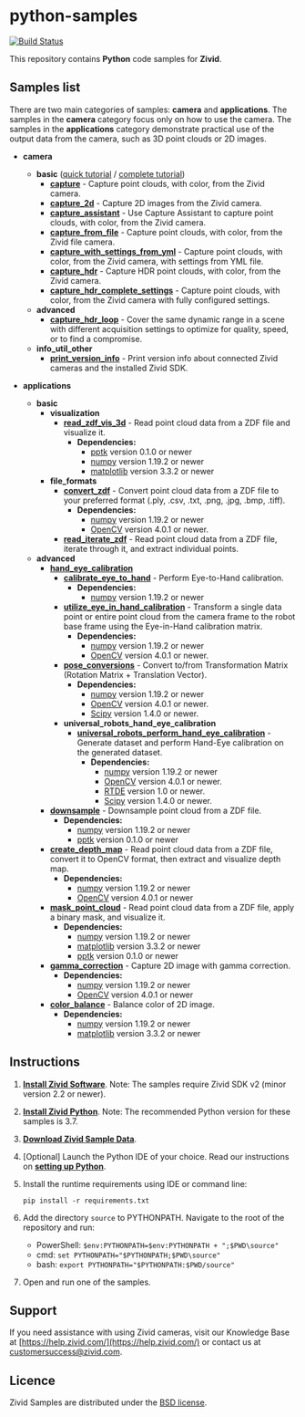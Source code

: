 # python-samples

[![Build Status][ci-badge]][ci-url]

This repository contains **Python** code samples for **Zivid**.

## Samples list

There are two main categories of samples: **camera** and **applications**. The samples in the **camera** category focus only on how to use the camera. The samples in the **applications** category demonstrate practical use of the output data from the camera, such as 3D point clouds or 2D images.

- **camera**
  - **basic** ([quick tutorial][QuickCaptureTutorial-url] / [complete tutorial][CompleteCaptureTutorial-url])
    - [**capture**][capture-url] - Capture point clouds, with color, from the Zivid camera.
    - [**capture_2d**][capture_2d-url] - Capture 2D images from the Zivid camera.
    - [**capture_assistant**][capture_assistant-url] - Use Capture Assistant to capture point clouds, with color, from the Zivid camera.
    - [**capture_from_file**][capture_from_file-url] - Capture point clouds, with color, from the Zivid file camera.
    - [**capture_with_settings_from_yml**][capture_with_settings_from_yml-url] -  Capture point clouds, with color, from the Zivid camera, with settings from YML file.
    - [**capture_hdr**][capture_hdr-url] - Capture HDR point clouds, with color, from the Zivid camera.
    - [**capture_hdr_complete_settings**][capture_hdr_complete_settings-url] - Capture point clouds, with color, from the Zivid camera with fully configured settings.
  - **advanced**
    - [**capture_hdr_loop**][capture_hdr_loop-url] - Cover the same dynamic range in a scene with different acquisition settings to optimize for quality, speed, or to find a compromise.
  - **info_util_other**
    - [**print_version_info**][print_version_info-url] - Print version info about connected Zivid cameras and the installed Zivid SDK.

- **applications**
  - **basic**
    - **visualization**
      - [**read_zdf_vis_3d**][read_zdf_vis_3d-url] - Read point cloud data from a ZDF file and visualize it.
        - **Dependencies:**
          - [pptk](https://github.com/heremaps/pptk) version 0.1.0 or newer
          - [numpy](https://numpy.org/) version 1.19.2 or newer
          - [matplotlib](https://matplotlib.org/) version 3.3.2 or newer
    - **file_formats**
      - [**convert_zdf**][convert_zdf-url] - Convert point cloud data from a ZDF file to your preferred format (.ply, .csv, .txt, .png, .jpg, .bmp, .tiff).
        - **Dependencies:**
          - [numpy](https://numpy.org/) version 1.19.2 or newer
          - [OpenCV](https://opencv.org/) version 4.0.1 or newer.
      - [**read_iterate_zdf**][read_iterate_zdf-url] - Read point cloud data from a ZDF file, iterate through it, and extract individual points.
  - **advanced**
    - [**hand_eye_calibration**][hand_eye_calibration-url]
      - [**calibrate_eye_to_hand**][calibrate_eye_to_hand-url] - Perform Eye-to-Hand calibration.
        - **Dependencies:**
          - [numpy](https://numpy.org/) version 1.19.2 or newer
      - [**utilize_eye_in_hand_calibration**][utilize_eye_in_hand_calibration-url] - Transform a single data point or entire point cloud from the camera frame to the robot base frame using the Eye-in-Hand calibration matrix.
        - **Dependencies:**
          - [numpy](https://numpy.org/) version 1.19.2 or newer
          - [OpenCV](https://opencv.org/) version 4.0.1 or newer.
      - [**pose_conversions**][pose_conversions-url] - Convert to/from Transformation Matrix (Rotation Matrix + Translation Vector).
        - **Dependencies:**
          - [numpy](https://numpy.org/) version 1.19.2 or newer
          - [OpenCV](https://opencv.org/) version 4.0.1 or newer.
          - [Scipy](https://www.scipy.org/) version 1.4.0 or newer.
      - **universal_robots_hand_eye_calibration**
        - [**universal_robots_perform_hand_eye_calibration**][ur_perform_hand_eye_calibration-url] - Generate dataset and perform Hand-Eye calibration on the generated dataset.
          - **Dependencies:**
            - [numpy](https://numpy.org/) version 1.19.2 or newer
            - [OpenCV](https://opencv.org/) version 4.0.1 or newer.
            - [RTDE][rtde_guide-url] version 1.0 or newer.
            - [Scipy](https://www.scipy.org/) version 1.4.0 or newer.
    - [**downsample**][downsample-url]  - Downsample point cloud from a ZDF file.
      - **Dependencies:**
        - [numpy](https://numpy.org/) version 1.19.2 or newer
        - [pptk](https://github.com/heremaps/pptk) version 0.1.0 or newer
    - [**create_depth_map**][create_depth_map-url] - Read point cloud data from a ZDF file, convert it to OpenCV format, then extract and visualize depth map.
      - **Dependencies:**
        - [numpy](https://numpy.org/) version 1.19.2 or newer
        - [OpenCV](https://opencv.org/) version 4.0.1 or newer
    - [**mask_point_cloud**][mask_point_cloud-url] - Read point cloud data from a ZDF file, apply a binary mask, and visualize it.
      - **Dependencies:**
        - [numpy](https://numpy.org/) version 1.19.2 or newer
        - [matplotlib](https://matplotlib.org/) version 3.3.2 or newer
        - [pptk](https://github.com/heremaps/pptk) version 0.1.0 or newer
    - [**gamma_correction**][gamma_correction-url] - Capture 2D image with gamma correction.
      - **Dependencies:**
        - [numpy](https://numpy.org/) version 1.19.2 or newer
        - [OpenCV](https://opencv.org/) version 4.0.1 or newer
    - [**color_balance**][color_balance-url] - Balance color of 2D image.
      - **Dependencies:**
        - [numpy](https://numpy.org/) version 1.19.2 or newer
        - [matplotlib](https://matplotlib.org/) version 3.3.2 or newer

## Instructions

1. [**Install Zivid Software**](https://www.zivid.com/downloads).
Note: The samples require Zivid SDK v2 (minor version 2.2 or newer).

2. [**Install Zivid Python**](https://github.com/zivid/zivid-python).
Note: The recommended Python version for these samples is 3.7.

3. [**Download Zivid Sample Data**](https://zivid.atlassian.net/wiki/spaces/ZividKB/pages/450363393/Sample+Data).

4. [Optional] Launch the Python IDE of your choice. Read our instructions on [**setting up Python**](https://zivid.atlassian.net/wiki/spaces/ZividKB/pages/427556/Setting+up+Python).

5. Install the runtime requirements using IDE or command line:

       pip install -r requirements.txt

6. Add the directory `source` to PYTHONPATH. Navigate to the root of the repository and run:

    - PowerShell: `$env:PYTHONPATH=$env:PYTHONPATH + ";$PWD\source"`
    - cmd: `set PYTHONPATH="$PYTHONPATH;$PWD\source"`
    - bash: `export PYTHONPATH="$PYTHONPATH:$PWD/source"`

7. Open and run one of the samples.

## Support
If you need assistance with using Zivid cameras, visit our Knowledge Base at [https://help.zivid.com/](https://help.zivid.com/) or contact us at [customersuccess@zivid.com](mailto:customersuccess@zivid.com).

## Licence
Zivid Samples are distributed under the [BSD license](source/LICENSE).

[ci-badge]: https://img.shields.io/github/workflow/status/zivid/zivid-python-samples/Main%20CI%20workflow/master
[ci-url]: https://github.com/zivid/zivid-python-samples/actions?query=workflow%3A%22Main+CI+workflow%22+branch%3Amaster
[QuickCaptureTutorial-url]: source/camera/basic/QuickCaptureTutorial.md
[CompleteCaptureTutorial-url]: source/camera/basic/CaptureTutorial.md
[capture-url]: source/camera/basic/capture.py
[capture_2d-url]: source/camera/basic/capture_2d.py
[capture_assistant-url]: source/camera/basic/capture_assistant.py
[capture_from_file-url]: source/camera/basic/capture_from_file.py
[capture_with_settings_from_yml-url]: source/camera/basic/capture_with_settings_from_yml.py
[capture_hdr-url]: source/camera/basic/capture_hdr.py
[capture_hdr_complete_settings-url]: source/camera/basic/capture_hdr_complete_settings.py
[print_version_info-url]: source/camera/info_util_other/print_version_info.py
[capture_hdr_loop-url]: source/camera/advanced/capture_hdr_loop.py
[capture_hdr_separate_frames-url]: source/applications/basic/capture_hdr_separate_frames.py
[read_zdf_vis_3d-url]: source/applications/basic/visualization/read_zdf_vis_3d.py
[convert_zdf-url]: source/applications/basic/file_formats/convert_zdf.py
[read_iterate_zdf-url]: source/applications/basic/file_formats/read_iterate_zdf.py
[hand_eye_calibration-url]: source/applications/advanced/hand_eye_calibration
[calibrate_eye_to_hand-url]: source/applications/advanced/hand_eye_calibration/calibrate_eye_to_hand.py
[utilize_eye_in_hand_calibration-url]: source/applications/advanced/hand_eye_calibration/utilize_eye_in_hand_calibration.py
[pose_conversions-url]: source/applications/advanced/hand_eye_calibration/pose_conversions.py
[ur_perform_hand_eye_calibration-url]: source/applications/advanced/hand_eye_calibration/ur_hand_eye_calibration/universal_robots_perform_hand_eye_calibration.py
[rtde_guide-url]: https://www.universal-robots.com/how-tos-and-faqs/how-to/ur-how-tos/real-time-data-exchange-rtde-guide-22229/
[downsample-url]: source/applications/advanced/downsample.py
[create_depth_map-url]: source/applications/advanced/create_depth_map.py
[gamma_correction-url]: source/applications/advanced/gamma_correction.py
[color_balance-url]: source/applications/advanced/color_balance.py
[mask_point_cloud-url]: source/applications/advanced/mask_point_cloud.py
